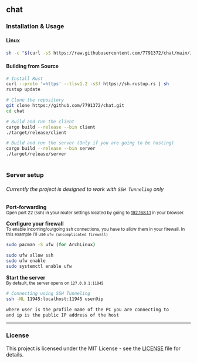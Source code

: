## chat

### Installation & Usage

#### Linux
```bash
sh -c "$(curl -sS https://raw.githubusercontent.com/7791372/chat/main/install.sh)"
```

#### Building from Source
```bash
# Install Rust
curl --proto '=https' --tlsv1.2 -sSf https://sh.rustup.rs | sh
rustup update

# Clone the repository
git clone https://github.com/7791372/chat.git
cd chat

# Build and run the client
cargo build --release --bin client
./target/release/client

# Build and run the server (Only if you are going to be hosting)
cargo build --release --bin server
./target/release/server
```

#

### Server setup
###### Currently the project is designed to work with `SSH Tunneling` only

<b>Port-forwarding</b><br>
<sup>Open port 22 (ssh) in your router settings located by going to [192.168.1.1](https://192.168.1.1) in your browser.</sup>

<b>Configure your firewall</b><br>
<sup>To enable incoming/outgoing ssh connections, you have to allow them in your firewall. In this example I'll use `ufw (uncomplicated firewall)`</sup>

```bash
sudo pacman -S ufw (for ArchLinux)

sudo ufw allow ssh
sudo ufw enable
sudo systemctl enable ufw
```

<b>Start the server</b><br>
<sup>By default, the server opens on `127.0.0.1:11945`</sup>

```bash
# Connecting using SSH Tunneling
ssh -NL 11945:localhost:11945 user@ip

where user is the profile name of the PC you are connecting to
and ip is the public IP address of the host
```

---

### License

This project is licensed under the MIT License - see the [LICENSE](LICENSE) file for details.
